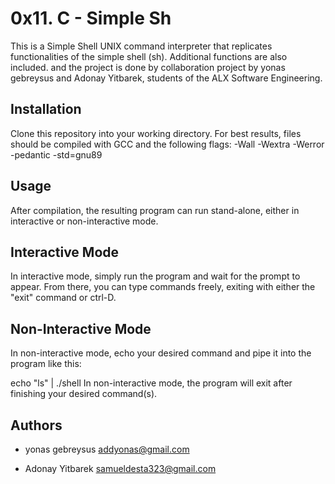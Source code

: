 # 0x11. C - Simple Sh

This is a Simple Shell UNIX  command interpreter that replicates functionalities of the simple shell (sh). Additional functions are also included. and the project is done by collaboration project by yonas gebreysus and Adonay Yitbarek, students of the ALX Software Engineering.

## Installation

Clone this repository into your working directory. For best results, files should be compiled with GCC and the following flags: -Wall -Wextra -Werror -pedantic -std=gnu89

## Usage

After compilation, the resulting program can run stand-alone, either in interactive or non-interactive mode.

## Interactive Mode

In interactive mode, simply run the program and wait for the prompt to appear. From there, you can type commands freely, exiting with either the "exit" command or ctrl-D.
## Non-Interactive Mode

In non-interactive mode, echo your desired command and pipe it into the program like this:

echo "ls" | ./shell In non-interactive mode, the program will exit after finishing your desired command(s).

## Authors

- yonas gebreysus addyonas@gmail.com

-  Adonay Yitbarek samueldesta323@gmail.com
